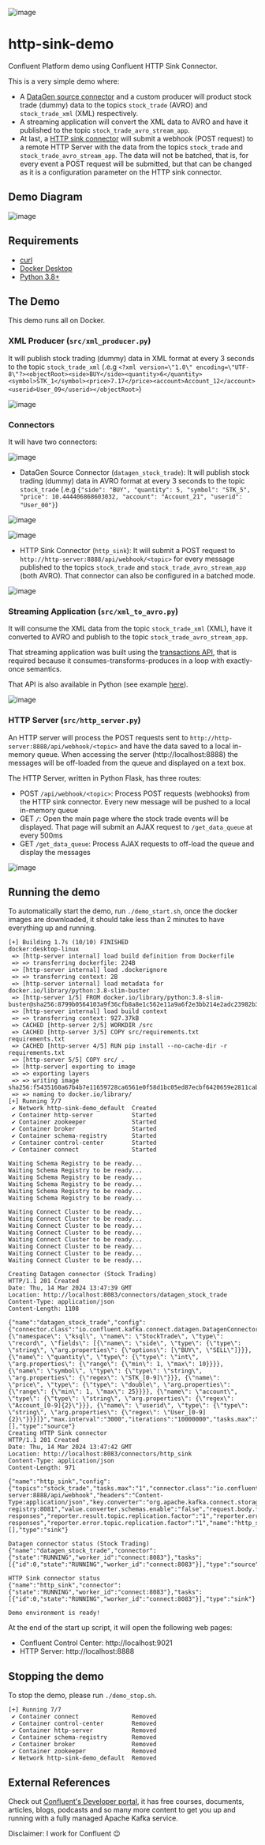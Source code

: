 ![image](src/static/images/logo.png)

# http-sink-demo
Confluent Platform demo using Confluent HTTP Sink Connector.

This is a very simple demo where:
 - A [DataGen source connector](https://docs.confluent.io/kafka-connectors/datagen/current/overview.html) and a custom producer will product stock trade (dummy) data to the topics `stock_trade` (AVRO) and `stock_trade_xml` (XML) respectively.
 - A streaming application will convert the XML data to AVRO and have it published to the topic `stock_trade_avro_stream_app`.
 - At last, a [HTTP sink connector](https://docs.confluent.io/kafka-connectors/http/current/overview.html) will submit a webhook (POST request) to a remote HTTP Server with the data from the topics `stock_trade` and `stock_trade_avro_stream_app`. The data will not be batched, that is, for every event a POST request will be submitted, but that can be changed as it is a configuration parameter on the HTTP sink connector.

## Demo Diagram
![image](docs/demo_diagram.png)

## Requirements
- [curl](https://curl.se/)
- [Docker Desktop](https://www.docker.com/products/docker-desktop/)
- [Python 3.8+](https://www.python.org/)

## The Demo
This demo runs all on Docker.

### XML Producer (`src/xml_producer.py`)
It will publish stock trading (dummy) data in XML format at every 3 seconds to the topic `stock_trade_xml` (.e.g `<?xml version=\"1.0\" encoding=\"UTF-8\"?><objectRoot><side>BUY</side><quantity>6</quantity><symbol>STK_1</symbol><price>7.17</price><account>Account_12</account><userid>User_09</userid></objectRoot>`)

![image](docs/topic-stock_trade_xml.png)

### Connectors
It will have two connectors:

![image](docs/connectors.png)

- DataGen Source Connector (`datagen_stock_trade`): It will publish stock trading (dummy) data in AVRO format at every 3 seconds to the topic `stock_trade` (.e.g `{"side": "BUY", "quantity": 5, "symbol": "STK_5", "price": 10.444406868603032, "account": "Account_21", "userid": "User_00"}`)

![image](docs/datagen_config.png)

![image](docs/topic-stock_trade.png)

 - HTTP Sink Connector (`http_sink`): It will submit a POST request to `http://http-server:8888/api/webhook/<topic>` for every message published to the topics `stock_trade` and `stock_trade_avro_stream_app` (both AVRO). That connector can also be configured in a batched mode.

![image](docs/http_config.png)

### Streaming Application (`src/xml_to_avro.py`)
It will consume the XML data from the topic `stock_trade_xml` (XML), have it converted to AVRO and publish to the topic `stock_trade_avro_stream_app`.

That streaming application was built using the [transactions API](https://developer.confluent.io/learn/kafka-transactions-and-guarantees/), that is required because it consumes-transforms-produces
in a loop with exactly-once semantics.

That API is also available in Python (see example [here](https://github.com/confluentinc/confluent-kafka-python/blob/master/examples/eos-transactions.py)).

![image](docs/topic-stock_trade_avro_stream_app.png)

### HTTP Server (`src/http_server.py`)
An HTTP server will process the POST requests sent to `http://http-server:8888/api/webhook/<topic>` and have the data saved to a local in-memory queue. When accessing the server (http://localhost:8888) the messages will be off-loaded from the queue and displayed on a text box.

The HTTP Server, written in Python Flask, has three routes:
 - POST `/api/webhook/<topic>`: Process POST requests (webhooks) from the HTTP sink connector. Every new message will be pushed to a local in-memory queue
 - GET `/`: Open the main page where the stock trade events will be displayed. That page will submit an AJAX request to `/get_data_queue` at every 500ms
 - GET `/get_data_queue`: Process AJAX requests to off-load the queue and display the messages

![image](docs/http-server.png)

## Running the demo
To automatically start the demo, run `./demo_start.sh`, once the docker images are downloaded, it should take less than 2 minutes to have everything up and running.
```
[+] Building 1.7s (10/10) FINISHED                                                                                                                                                                                                                                                             docker:desktop-linux
 => [http-server internal] load build definition from Dockerfile
 => => transferring dockerfile: 224B
 => [http-server internal] load .dockerignore
 => => transferring context: 2B
 => [http-server internal] load metadata for docker.io/library/python:3.8-slim-buster
 => [http-server 1/5] FROM docker.io/library/python:3.8-slim-buster@sha256:8799b0564103a9f36cfb8a8e1c562e11a9a6f2e3bb214e2adc23982b36a04511
 => [http-server internal] load build context
 => => transferring context: 927.37kB
 => CACHED [http-server 2/5] WORKDIR /src
 => CACHED [http-server 3/5] COPY src/requirements.txt requirements.txt
 => CACHED [http-server 4/5] RUN pip install --no-cache-dir -r requirements.txt
 => [http-server 5/5] COPY src/ .
 => [http-server] exporting to image
 => => exporting layers
 => => writing image sha256:f5435160a67b4b7e11659728ca6561e0f58d1bc05ed87ecbf6420659e2811cab
 => => naming to docker.io/library/
[+] Running 7/7
 ✔ Network http-sink-demo_default  Created
 ✔ Container http-server           Started
 ✔ Container zookeeper             Started
 ✔ Container broker                Started
 ✔ Container schema-registry       Started
 ✔ Container control-center        Started
 ✔ Container connect               Started

Waiting Schema Registry to be ready...
Waiting Schema Registry to be ready...
Waiting Schema Registry to be ready...
Waiting Schema Registry to be ready...
Waiting Schema Registry to be ready...
Waiting Schema Registry to be ready...

Waiting Connect Cluster to be ready...
Waiting Connect Cluster to be ready...
Waiting Connect Cluster to be ready...
Waiting Connect Cluster to be ready...
Waiting Connect Cluster to be ready...
Waiting Connect Cluster to be ready...
Waiting Connect Cluster to be ready...
Waiting Connect Cluster to be ready...

Creating Datagen connector (Stock Trading)
HTTP/1.1 201 Created
Date: Thu, 14 Mar 2024 13:47:39 GMT
Location: http://localhost:8083/connectors/datagen_stock_trade
Content-Type: application/json
Content-Length: 1108

{"name":"datagen_stock_trade","config":{"connector.class":"io.confluent.kafka.connect.datagen.DatagenConnector","key.converter":"org.apache.kafka.connect.storage.StringConverter","kafka.topic":"stock_trade","schema.string":"{\"namespace\": \"ksql\", \"name\": \"StockTrade\", \"type\": \"record\", \"fields\": [{\"name\": \"side\", \"type\": {\"type\": \"string\", \"arg.properties\": {\"options\": [\"BUY\", \"SELL\"]}}}, {\"name\": \"quantity\", \"type\": {\"type\": \"int\", \"arg.properties\": {\"range\": {\"min\": 1, \"max\": 10}}}}, {\"name\": \"symbol\", \"type\": {\"type\": \"string\", \"arg.properties\": {\"regex\": \"STK_[0-9]\"}}}, {\"name\": \"price\", \"type\": {\"type\": \"double\", \"arg.properties\": {\"range\": {\"min\": 1, \"max\": 25}}}}, {\"name\": \"account\", \"type\": {\"type\": \"string\", \"arg.properties\": {\"regex\": \"Account_[0-9]{2}\"}}}, {\"name\": \"userid\", \"type\": {\"type\": \"string\", \"arg.properties\": {\"regex\": \"User_[0-9]{2}\"}}}]}","max.interval":"3000","iterations":"10000000","tasks.max":"1","name":"datagen_stock_trade"},"tasks":[],"type":"source"}
Creating HTTP Sink connector
HTTP/1.1 201 Created
Date: Thu, 14 Mar 2024 13:47:42 GMT
Location: http://localhost:8083/connectors/http_sink
Content-Type: application/json
Content-Length: 971

{"name":"http_sink","config":{"topics":"stock_trade","tasks.max":"1","connector.class":"io.confluent.connect.http.HttpSinkConnector","request.method":"post","auth.type":"NONE","http.api.url":"http://http-server:8888/api/webhook","headers":"Content-Type:application/json","key.converter":"org.apache.kafka.connect.storage.StringConverter","value.converter":"io.confluent.connect.avro.AvroConverter","value.converter.schema.registry.url":"http://schema-registry:8081","value.converter.schemas.enable":"false","request.body.format":"json","batch.max.size":"1","batch.prefix":"","batch.json.as.array":"true","confluent.topic.bootstrap.servers":"broker:9094","confluent.topic.replication.factor":"1","reporter.bootstrap.servers":"broker:9094","reporter.result.topic.name":"success-responses","reporter.result.topic.replication.factor":"1","reporter.error.topic.name":"error-responses","reporter.error.topic.replication.factor":"1","name":"http_sink"},"tasks":[],"type":"sink"}

Datagen connector status (Stock Trading)
{"name":"datagen_stock_trade","connector":{"state":"RUNNING","worker_id":"connect:8083"},"tasks":[{"id":0,"state":"RUNNING","worker_id":"connect:8083"}],"type":"source"}

HTTP Sink connector status
{"name":"http_sink","connector":{"state":"RUNNING","worker_id":"connect:8083"},"tasks":[{"id":0,"state":"RUNNING","worker_id":"connect:8083"}],"type":"sink"}

Demo environment is ready!
```

At the end of the start up script, it will open the following web pages:
 - Confluent Control Center: http://localhost:9021
 - HTTP Server: http://localhost:8888

## Stopping the demo
To stop the demo, please run `./demo_stop.sh`.

```
[+] Running 7/7
 ✔ Container connect               Removed
 ✔ Container control-center        Removed
 ✔ Container http-server           Removed
 ✔ Container schema-registry       Removed
 ✔ Container broker                Removed
 ✔ Container zookeeper             Removed
 ✔ Network http-sink-demo_default  Removed 
 ```

## External References
Check out [Confluent's Developer portal](https://developer.confluent.io), it has free courses, documents, articles, blogs, podcasts and so many more content to get you up and running with a fully managed Apache Kafka service.

Disclaimer: I work for Confluent :wink: